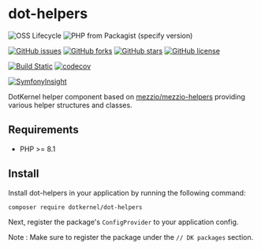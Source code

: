 # dot-helpers

![OSS Lifecycle](https://img.shields.io/osslifecycle/dotkernel/dot-helpers)
![PHP from Packagist (specify version)](https://img.shields.io/packagist/php-v/dotkernel/dot-helpers/3.4.3)

[![GitHub issues](https://img.shields.io/github/issues/dotkernel/dot-helpers)](https://github.com/dotkernel/dot-helpers/issues)
[![GitHub forks](https://img.shields.io/github/forks/dotkernel/dot-helpers)](https://github.com/dotkernel/dot-helpers/network)
[![GitHub stars](https://img.shields.io/github/stars/dotkernel/dot-helpers)](https://github.com/dotkernel/dot-helpers/stargazers)
[![GitHub license](https://img.shields.io/github/license/dotkernel/dot-helpers)](https://github.com/dotkernel/dot-helpers/blob/3.0/LICENSE.md)

[![Build Static](https://github.com/dotkernel/dot-helpers/actions/workflows/static-analysis.yml/badge.svg?branch=3.0)](https://github.com/dotkernel/dot-helpers/actions/workflows/static-analysis.yml)
[![codecov](https://codecov.io/gh/dotkernel/dot-helpers/graph/badge.svg?token=LIN5FVL5QP)](https://codecov.io/gh/dotkernel/dot-helpers)

[![SymfonyInsight](https://insight.symfony.com/projects/e79c1b2a-c61f-4ce6-9b6f-9c6528e049c6/big.svg)](https://insight.symfony.com/projects/e79c1b2a-c61f-4ce6-9b6f-9c6528e049c6)

DotKernel helper component based on [mezzio/mezzio-helpers](https://packagist.org/packages/mezzio/mezzio-helpers) providing various helper structures and classes.

## Requirements

- PHP >= 8.1

## Install

Install dot-helpers in your application by running the following command:

    composer require dotkernel/dot-helpers

Next, register the package's `ConfigProvider` to your application config.

Note : Make sure to register the package under the `// DK packages` section.